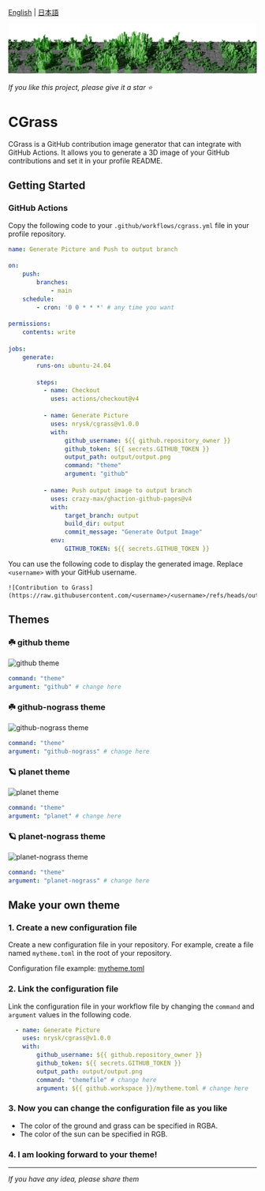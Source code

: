 
[English](https://github.com/nrysk/cgrass/blob/main/README.md) | [日本語](https://github.com/nrysk/cgrass/blob/main/README.ja.md)

![CGrass](https://raw.githubusercontent.com/nrysk/cgrass/refs/heads/main/img/github-expanded1.png)

_If you like this project, please give it a star ⭐️_


# CGrass

CGrass is a GitHub contribution image generator that can integrate with GitHub Actions. It allows you to generate a 3D image of your GitHub contributions and set it in your profile README.

## Getting Started

### GitHub Actions
Copy the following code to your `.github/workflows/cgrass.yml` file in your profile repository.

```yaml
name: Generate Picture and Push to output branch

on:
    push:
        branches:
            - main
    schedule:
        - cron: '0 0 * * *' # any time you want
    
permissions:
    contents: write

jobs:
    generate:
        runs-on: ubuntu-24.04

        steps:
          - name: Checkout
            uses: actions/checkout@v4

          - name: Generate Picture
            uses: nrysk/cgrass@v1.0.0
            with:
                github_username: ${{ github.repository_owner }}
                github_token: ${{ secrets.GITHUB_TOKEN }}
                output_path: output/output.png
                command: "theme"
                argument: "github"

          - name: Push output image to output branch
            uses: crazy-max/ghaction-github-pages@v4
            with:
                target_branch: output
                build_dir: output
                commit_message: "Generate Output Image"
            env:
                GITHUB_TOKEN: ${{ secrets.GITHUB_TOKEN }}
```

You can use the following code to display the generated image. Replace `<username>` with your GitHub username.
```
![Contribution to Grass](https://raw.githubusercontent.com/<username>/<username>/refs/heads/output/output.png)
```

## Themes
### ☘️ github theme

![github theme](https://raw.githubusercontent.com/nrysk/cgrass/refs/heads/main/img/github.png)

```yaml
command: "theme"
argument: "github" # change here
```

### ☘️ github-nograss theme
![github-nograss theme](https://raw.githubusercontent.com/nrysk/cgrass/refs/heads/main/img/github-nograss.png)

```yaml
command: "theme"
argument: "github-nograss" # change here
```

### 🪐 planet theme
![planet theme](https://raw.githubusercontent.com/nrysk/cgrass/refs/heads/main/img/planet.png)

```yaml
command: "theme"
argument: "planet" # change here
```

### 🪐 planet-nograss theme
![planet-nograss theme](https://raw.githubusercontent.com/nrysk/cgrass/refs/heads/main/img/planet-nograss.png)

```yaml
command: "theme"
argument: "planet-nograss" # change here
```

## Make your own theme

### 1. Create a new configuration file
Create a new configuration file in your repository. For example, create a file named `mytheme.toml` in the root of your repository.

Configuration file example: [mytheme.toml](mytheme.toml)

### 2. Link the configuration file
Link the configuration file in your workflow file by changing the `command` and `argument` values in the following code.

```yaml
  - name: Generate Picture
    uses: nrysk/cgrass@v1.0.0
    with:
        github_username: ${{ github.repository_owner }}
        github_token: ${{ secrets.GITHUB_TOKEN }}
        output_path: output/output.png
        command: "themefile" # change here
        argument: ${{ github.workspace }}/mytheme.toml # change here
```

### 3. Now you can change the configuration file as you like

- The color of the ground and grass can be specified in RGBA.
- The color of the sun can be specified in RGB.

### 4. I am looking forward to your theme!

---

_If you have any idea, please share them_
